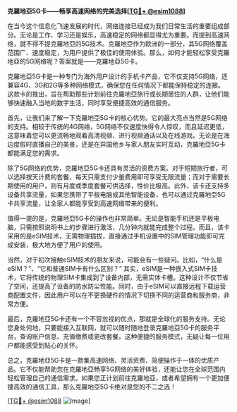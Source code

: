 **克羅地亞5G卡——畅享高速网络的完美选择[[TG💪+ @esim1088](https://t.me/s/esim1088)]**

在当今这个信息化飞速发展的时代，网络连接已经成为我们日常生活的重要组成部分。无论是工作、学习还是娱乐，高速稳定的网络都显得尤为重要。而提到高速网络，就不得不提克羅地亞的5G技术。克羅地亞作为欧洲的一部分，其5G网络覆盖范围广、速度稳定，为用户提供了极佳的使用体验。那么，如何才能轻松享受克羅地亞的5G网络呢？答案就是——克羅地亞5G卡。

克羅地亞5G卡是一种专门为海外用户设计的手机卡产品，它不仅支持5G网络，还兼容4G、3G和2G等多种网络模式，确保您在任何情况下都能保持稳定的连接。这款卡的推出，旨在帮助那些计划前往克羅地亞旅行或长期居住的人群，让他们能够快速融入当地的数字生活，同时享受便捷高效的通信服务。

首先，让我们来了解一下克羅地亞5G卡的核心优势。它的最大亮点当然是5G网络的支持。相较于传统的4G网络，5G网络不仅速度快得令人惊叹，而且延迟更低，这意味着您可以更流畅地观看高清视频、进行视频通话以及在线游戏。无论是在海边度假时直播自己的美景，还是在异国他乡与家人朋友实时互动，克羅地亞5G卡都能满足您的需求。

除了5G网络的优势，克羅地亞5G卡还具有灵活的资费方案。对于短期旅行者，可以选择按天计费的套餐，每天只需支付少量费用即可享受无限流量；而对于需要长期使用的用户，则有月度或季度套餐可供选择，性价比极高。此外，该卡还支持多设备共享流量，如果您携带了平板电脑或其他智能设备，也可以通过克羅地亞5G卡共享流量，让全家人都能享受到高速网络带来的便利。

值得一提的是，克羅地亞5G卡的操作也非常简单。无论是智能手机还是平板电脑，只需按照说明书上的步骤进行激活，几分钟内就能完成整个过程。而且，该卡采用的是eSIM技术，无需物理插拔，直接通过手机设置中的SIM管理功能即可完成安装，极大地方便了用户的使用。

当然，对于初次接触eSIM技术的朋友来说，可能会有一些疑问。比如，“什么是eSIM？”、“它和普通SIM卡有什么区别？” 其实，eSIM是一种嵌入式SIM卡技术，它将传统的物理SIM卡集成到了设备内部，无需实体卡槽。这种设计不仅节省了空间，还提高了设备的防水防尘性能。同时，由于eSIM可以直接远程下载运营商配置文件，因此用户可以在不更换硬件的情况下切换不同的运营商和服务商，非常方便。

最后，克羅地亞5G卡还有一个不容忽视的优点，那就是全球化的服务支持。无论您身处何地，只要能接入互联网，就可以随时随地登录克羅地亞5G卡的服务平台，查询账户信息、充值缴费或更改套餐。这种便捷的服务模式，无疑让每一位用户都能感受到贴心的关怀。

总之，克羅地亞5G卡是一款集高速网络、灵活资费、简便操作于一体的优质产品。它不仅能帮助您在克羅地亞畅享5G网络的美好体验，还能让您在全球范围内轻松管理自己的通信需求。如果您正计划前往克羅地亞，或者希望拥有一个更加便捷高效的通信工具，那么克羅地亞5G卡绝对是您的不二之选！

[[TG💪+ @esim1088](https://t.me/s/esim1088) ![Image](https://i.postimg.cc/4NQfJmqS/Snipaste-2025-05-13-00-14-12.png)]